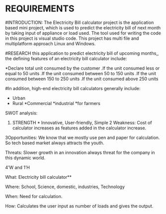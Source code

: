 # REQUIREMENTS

#INTRODUCTION:
 The Electricity Bill calculator project is the application based mini project, which is used to predict the electricity bill of next month by taking input of appliance or load used. The tool used for writing the code in this project is visual studio code. This project has multi file and multiplatform approach Linux and Windows.

 #RESEARCH
 this application to predict electricity bill of upcoming months,, the defining features of an electricity bill calculator include:
 
 *Declare total unit consumed by the customer 
 .If the unit consumed less or equal to 50 units
 .If the unit consumed between 50 to 150 units
 .If  the unit consumed between 150 to 250 units
  .If the unit consumed above 250 units 


  #In addition, high-end electricity bill calculators generally include:
  * Urban
  * Rural
  *Commercial
  *industrial
  *for farmers

  SWOT analysis:
  1. STRENGTH * Innovative, User-friendly, Simple
  2  Weakness: Cost of calculator increases as features added in the calculator increase.

  3Opportunities: We know that we mostly use pen and paper for calculation. So tech based market always attracts the youth.

Threats: Slower growth in an innovation always threat for the company in this dynamic world.

4’W and 1’H

What: Electricity bill calculator**

Where: School, Science, domestic, industries, Technology

When: Need for calculation.

How: Calculates the user input as number of loads and gives the output.
